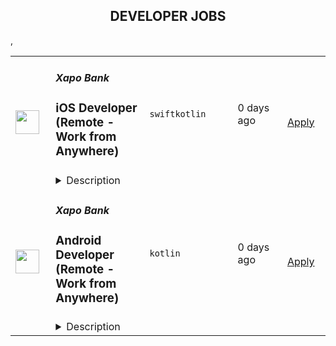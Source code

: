 <div align="center"><h2>DEVELOPER JOBS</h2></div><table><tr>
                <td width="100" height="100" rowspan="2">
                    <img src="https://avatars.githubusercontent.com/u/6930305?s=200&v=4" width="38px" height="auto">
                </td>
                <td width="300">
                    <h5>Xapo Bank</h5>
                    <h3>iOS Developer (Remote - Work from Anywhere)</h3>
                </td>
                <td width="300">
                    <code>swift</code><code>kotlin</code>
                </td>
                <td width="200">
                <text>0 days ago</text>
                </td>
                <td width="100" rowspan="2">
                <a href="https://www.realworkfromanywhere.com/jobs/ios-developer-remote-work-from-anywhere-xapo-bank-3748" align="right" target="_blank">Apply</a>
                </td>
            </tr>
            <tr>
                <td colspan="3">
                <details><summary>Description</summary>
                &lt;div class=&quot;content-intro&quot;&gt;&lt;p style=&quot;text-align: left;&quot;&gt;&lt;span style=&quot;font-weight: 900;&quot;&gt;Work from anywhere, impact everywhere&amp;nbsp;&lt;/span&gt;&lt;/p&gt;
&lt;p&gt;Diversity is at the heart of who we are at Xapo Bank. We’re a fully distributed team of over 180 Xapiens that work remotely from 40+ countries around the world.&amp;nbsp;&lt;/p&gt;
&lt;p&gt;Our beginning: A world that enjoys economic freedom and wealth protection, no matter where you live or who is running your country.&lt;/p&gt;
&lt;p&gt;To achieve that, we search the world for the best people for the job. We work hard, think globally, and inspire each other to learn and grow. We are committed to changing the way things are done.&lt;/p&gt;
&lt;p&gt;&amp;nbsp;&lt;/p&gt;
&lt;p&gt;&lt;strong&gt;Risk is inherent in all of our business activities and managing risk well is the responsibility of every Xapien. Sound risk management enables us to serve our customers and deliver value for our shareholders, and helps make Xapo a great place to work.&lt;/strong&gt;&lt;/p&gt;
&lt;p&gt;&amp;nbsp;&lt;/p&gt;
&lt;p style=&quot;text-align: left;&quot;&gt;&lt;em&gt;&lt;span style=&quot;font-weight: 500;&quot;&gt;Although we are headquartered in Gibraltar, this is a full time, 100% remote position&amp;nbsp;&lt;br&gt;&lt;/span&gt;&lt;/em&gt;&lt;em&gt;&lt;span style=&quot;font-weight: 500;&quot;&gt;Work from anywhere!&lt;/span&gt;&lt;/em&gt;&lt;/p&gt;
&lt;p style=&quot;text-align: left;&quot;&gt;&amp;nbsp;&lt;/p&gt;&lt;/div&gt;&lt;p&gt;&lt;strong&gt;&lt;em&gt;Position overview&lt;/em&gt;&lt;/strong&gt;&lt;/p&gt;
&lt;p&gt;At Xapo, we’re always exploring new ways to deliver high-quality software using cutting-edge technology.&lt;/p&gt;
&lt;p&gt;We’re looking for an iOS Developer who’s eager to&amp;nbsp;&lt;strong&gt;grow, learn, and make an impact&lt;/strong&gt; from day one.&lt;/p&gt;
&lt;p&gt;Our product is mobile-first, and &lt;strong&gt;mobile-only&lt;/strong&gt;. The entire Xapo experience lives inside our mobile apps, which means your work will directly shape how our customers interact with and trust our product every single day. You won’t just build features, you’ll help define the user experience for thousands of people around the world.&lt;/p&gt;
&lt;p&gt;You’ll be part of a modern mobile team working with the latest Swift and SwiftUI, building all our new screens using our own UI component library.&lt;/p&gt;
&lt;p&gt;Our architecture is based on The Composable Architecture (TCA), and we place strong focus on code quality, testability, and maintainability.&lt;/p&gt;
&lt;p&gt;While your primary focus will be iOS development, you’ll also have the opportunity to learn about Kotlin Multiplatform (KMM) and how we share code between iOS and Android. The more you want to explore, the more you’ll grow - at Xapo, &lt;strong&gt;your learning path has no limits&lt;/strong&gt;.&lt;/p&gt;
&lt;p&gt;&amp;nbsp;&lt;/p&gt;
&lt;p&gt;&lt;strong&gt;&lt;em&gt;Your Role &amp;amp; Responsibilities&lt;/em&gt;&lt;/strong&gt;&lt;/p&gt;
&lt;p&gt;As an iOS Developer, &lt;strong&gt;you’ll help build features that will be used by real customers across the world&lt;/strong&gt;, from sending and receiving money to managing their digital assets securely.&lt;/p&gt;
&lt;p&gt;You’ll collaborate closely with experienced engineers, designers, and product managers in a highly agile environment. You’ll have full ownership of your work, from development to release, supported by a strong CI/CD pipeline (CircleCI) and automated testing processes.&lt;/p&gt;
&lt;p&gt;Your daily responsibilities will include:&lt;/p&gt;
&lt;ul&gt;
&lt;li&gt;Developing new user-facing features using SwiftUI and TCA.&lt;/li&gt;
&lt;li&gt;Maintaining and improving existing modules in collaboration with senior engineers.&lt;/li&gt;
&lt;li&gt;Writing unit tests and UI tests to ensure code reliability.&lt;/li&gt;
&lt;li&gt;Participating in code reviews, learning from feedback, and contributing to clean, readable, and maintainable code.&lt;/li&gt;
&lt;li&gt;Actively engaging in discussions and taking ownership of your tasks with a proactive, positive attitude.&lt;/li&gt;
&lt;/ul&gt;
&lt;p&gt;&lt;strong&gt;&lt;em&gt;What You&#39;ll Bring: Skills &amp;amp; Experience&lt;/em&gt;&lt;/strong&gt;&lt;/p&gt;
&lt;ul&gt;
&lt;li&gt;Knowledge of Swift and SwiftUI.&lt;/li&gt;
&lt;li&gt;Understanding of software architecture and clean code principles (SOLID).&lt;/li&gt;
&lt;li&gt;Basic experience writing unit tests or a desire to learn.&lt;/li&gt;
&lt;li&gt;A &lt;strong&gt;growth mindset and strong willingness to learn&lt;/strong&gt;.&lt;/li&gt;
&lt;li&gt;Basic understanding of Swift concurrency (async/await) and a curiosity to deepen that knowledge.&lt;/li&gt;
&lt;li&gt;Great communication skills in English, both written and spoken.&lt;/li&gt;
&lt;li&gt;Curiosity, enthusiasm, and a sense of ownership - we value attitude and initiative above all.&lt;/li&gt;
&lt;li&gt;Basic experience collaborating through Git, pull requests, and code reviews.&lt;/li&gt;
&lt;/ul&gt;
&lt;p&gt;Nice to have:&lt;/p&gt;
&lt;ul&gt;
&lt;li&gt;Exposure to The Composable Architecture (TCA).&lt;/li&gt;
&lt;li&gt;Some familiarity with CI/CD tools (e.g., CircleCI).&lt;/li&gt;
&lt;/ul&gt;
&lt;p&gt;&lt;strong&gt;&lt;em&gt;Other requirements&lt;/em&gt;&lt;/strong&gt;&lt;/p&gt;
&lt;ul&gt;
&lt;li&gt;A dedicated workspace&lt;/li&gt;
&lt;li&gt;A reliable internet connection with the fastest speed possible in your area&lt;/li&gt;
&lt;li&gt;Alignment with Our Values and the Xapo Values-Driven Leadership principles&lt;/li&gt;
&lt;/ul&gt;&lt;div class=&quot;content-conclusion&quot;&gt;&lt;p&gt;&lt;span style=&quot;font-size: 12pt;&quot;&gt;&lt;strong&gt;Why work for Xapo?&lt;/strong&gt;&lt;/span&gt;&lt;/p&gt;
&lt;p&gt;&lt;span style=&quot;font-weight: 500; font-size: 10pt;&quot;&gt;IMPACT GLOBALLY, WORK REMOTELY.&lt;/span&gt;&lt;/p&gt;
&lt;ul&gt;
&lt;li style=&quot;font-weight: 500;&quot;&gt;&lt;strong&gt;Shape the Future:&lt;/strong&gt;&lt;span style=&quot;font-weight: 500;&quot;&gt; Improve lives through cutting-edge technology, work 100% remotely from anywhere in the world.&lt;/span&gt;&lt;/li&gt;
&lt;li style=&quot;font-weight: 500;&quot;&gt;&lt;strong&gt;Great work-life balance:&lt;/strong&gt;&lt;span style=&quot;font-weight: 500;&quot;&gt; &lt;/span&gt;&lt;span style=&quot;font-weight: 500;&quot;&gt;Build amazing things with a balance of autonomy and collaborative teamwork. Set your own work schedule and make use of a flexible PTO plan when you need to recharge.&lt;/span&gt;&lt;span style=&quot;font-weight: 500;&quot;&gt;&amp;nbsp;&lt;/span&gt;&lt;/li&gt;
&lt;li style=&quot;font-weight: 500;&quot;&gt;&lt;strong&gt;Expect Excellence:&lt;/strong&gt;&lt;span style=&quot;font-weight: 500;&quot;&gt; Collaborate, learn, and grow with a high-performance team. Learn&lt;/span&gt;&lt;span style=&quot;font-weight: 500;&quot;&gt; how you learn best - from books to conferences, you’ll get a yearly budget for your individual learning and development goals.&lt;/span&gt;&lt;/li&gt;
&lt;/ul&gt;
&lt;p&gt;&lt;strong&gt;At Xapo, we prioritize consumer protection and adhere to regulatory requirements by ensuring that all Xapiens are accountable for upholding principles of fair treatment, transparency, and ethical conduct in their interactions with customers and stakeholders.&lt;br&gt;&lt;br&gt;&lt;span style=&quot;text-decoration: underline;&quot;&gt;Xapo Device Policy&lt;br&gt;&lt;/span&gt;&lt;/strong&gt;Consultants joining Xapo Bank must comply with the Xapo Device Policy, which governs the use of corporate-approved laptops under Corporate-Owned, Personally Purchased Device (reimbursed up to $1,500) or Corporate-Owned, Personally Enabled Device (personal device with enforced security controls).&lt;br&gt;All devices must meet security requirements, enroll in Xapo’s Mobile Device Management (MDM), and adhere to compliance rules. COPPD devices remain Xapo property with buyback options upon exit. COPED users agree to data control measures, including mandatory corporate data wipes.&lt;br&gt;Compliance with the Xapo Device Policy is mandatory for all consultants, onboarding will not proceed without adherence to the policy.&lt;strong&gt;&lt;br&gt;&lt;br&gt;&lt;/strong&gt;&lt;/p&gt;&lt;/div&gt;
                </details>
                </td>
            </tr>,<tr>
                <td width="100" height="100" rowspan="2">
                    <img src="https://avatars.githubusercontent.com/u/6930305?s=200&v=4" width="38px" height="auto">
                </td>
                <td width="300">
                    <h5>Xapo Bank</h5>
                    <h3>Android Developer (Remote - Work from Anywhere)</h3>
                </td>
                <td width="300">
                    <code>kotlin</code>
                </td>
                <td width="200">
                <text>0 days ago</text>
                </td>
                <td width="100" rowspan="2">
                <a href="https://www.realworkfromanywhere.com/jobs/android-developer-remote-work-from-anywhere-xapo-bank-9204" align="right" target="_blank">Apply</a>
                </td>
            </tr>
            <tr>
                <td colspan="3">
                <details><summary>Description</summary>
                &lt;div class=&quot;content-intro&quot;&gt;&lt;p style=&quot;text-align: left;&quot;&gt;&lt;span style=&quot;font-weight: 900;&quot;&gt;Work from anywhere, impact everywhere&amp;nbsp;&lt;/span&gt;&lt;/p&gt;
&lt;p&gt;Diversity is at the heart of who we are at Xapo Bank. We’re a fully distributed team of over 180 Xapiens that work remotely from 40+ countries around the world.&amp;nbsp;&lt;/p&gt;
&lt;p&gt;Our beginning: A world that enjoys economic freedom and wealth protection, no matter where you live or who is running your country.&lt;/p&gt;
&lt;p&gt;To achieve that, we search the world for the best people for the job. We work hard, think globally, and inspire each other to learn and grow. We are committed to changing the way things are done.&lt;/p&gt;
&lt;p&gt;&amp;nbsp;&lt;/p&gt;
&lt;p&gt;&lt;strong&gt;Risk is inherent in all of our business activities and managing risk well is the responsibility of every Xapien. Sound risk management enables us to serve our customers and deliver value for our shareholders, and helps make Xapo a great place to work.&lt;/strong&gt;&lt;/p&gt;
&lt;p&gt;&amp;nbsp;&lt;/p&gt;
&lt;p style=&quot;text-align: left;&quot;&gt;&lt;em&gt;&lt;span style=&quot;font-weight: 500;&quot;&gt;Although we are headquartered in Gibraltar, this is a full time, 100% remote position&amp;nbsp;&lt;br&gt;&lt;/span&gt;&lt;/em&gt;&lt;em&gt;&lt;span style=&quot;font-weight: 500;&quot;&gt;Work from anywhere!&lt;/span&gt;&lt;/em&gt;&lt;/p&gt;
&lt;p style=&quot;text-align: left;&quot;&gt;&amp;nbsp;&lt;/p&gt;&lt;/div&gt;&lt;p&gt;&lt;strong&gt;&lt;em&gt;Position overview&lt;/em&gt;&lt;/strong&gt;&lt;/p&gt;
&lt;p&gt;At Xapo, we’re always exploring new ways to deliver high-quality software using cutting-edge technology.&lt;/p&gt;
&lt;p&gt;We’re looking for an Android Developer who’s eager to&lt;strong&gt; learn, grow, and make an impact&lt;/strong&gt; from day one.&lt;/p&gt;
&lt;p&gt;Our product is mobile-first, and &lt;strong&gt;mobile-only&lt;/strong&gt;. The entire Xapo experience happens through our mobile apps, which means your work will directly shape how our customers interact with and trust our product every single day. You won’t just build features — you’ll help define the user experience for thousands of people around the world.&lt;/p&gt;
&lt;p&gt;You’ll be part of a modern mobile team working with Kotlin, Jetpack libraries, Coroutines and Flow, Hilt/Koin, and Jetpack Compose for all our new UI development. We care deeply about clean architecture, code quality, and maintainability.&lt;/p&gt;
&lt;p&gt;While your main focus will be Android, you’ll also have the opportunity to learn about Kotlin Multiplatform (KMM) and how we share code across both Android and iOS. The more you want to explore, the more you’ll grow, at Xapo, &lt;strong&gt;your learning path has no limits&lt;/strong&gt;.&lt;/p&gt;
&lt;p&gt;&amp;nbsp;&lt;/p&gt;
&lt;p&gt;&lt;strong&gt;&lt;em&gt;Your Role &amp;amp; Responsibilities&lt;/em&gt;&lt;/strong&gt;&lt;/p&gt;
&lt;p&gt;As an Android Developer,&amp;nbsp;&lt;strong&gt;you’ll help build features that will be used by real customers across the world, &lt;/strong&gt;&amp;nbsp;from sending and receiving money to managing their digital assets securely.&lt;/p&gt;
&lt;p&gt;You’ll collaborate closely with experienced engineers, designers, and product managers in a highly agile environment. You’ll have full ownership of your work, from development to release, supported by a strong CI/CD pipeline (CircleCI) and automated testing processes.&lt;/p&gt;
&lt;p&gt;Your daily responsibilities will include:&lt;/p&gt;
&lt;ul&gt;
&lt;li&gt;Developing new user-facing features using Jetpack Compose and modern Android libraries.&lt;/li&gt;
&lt;li&gt;Maintaining and improving existing modules alongside senior engineers.&lt;/li&gt;
&lt;li&gt;Writing unit tests and contributing to code quality improvements.&lt;/li&gt;
&lt;li&gt;Participating in code reviews, learning from feedback, and contributing to clean, readable, and maintainable code.&lt;/li&gt;
&lt;li&gt;Actively engaging in team discussions and taking ownership of your work with a positive, proactive attitude.&lt;/li&gt;
&lt;/ul&gt;
&lt;p&gt;&lt;strong&gt;&lt;em&gt;What You&#39;ll Bring: Skills &amp;amp; Experience&lt;/em&gt;&lt;/strong&gt;&lt;/p&gt;
&lt;ul&gt;
&lt;li&gt;Knowledge of Kotlin and the Android SDK.&lt;/li&gt;
&lt;li&gt;Familiarity with Jetpack libraries (e.g., ViewModel, LiveData, Navigation).&lt;/li&gt;
&lt;li&gt;Understanding of Coroutines and Flow for asynchronous programming.&lt;/li&gt;
&lt;li&gt;Basic experience with dependency injection frameworks like Hilt or Koin.&lt;/li&gt;
&lt;li&gt;Some hands-on experience with Jetpack Compose or a strong desire to learn it.&lt;/li&gt;
&lt;li&gt;Awareness of software architecture and clean code principles (SOLID).&lt;/li&gt;
&lt;li&gt;Great communication skills in English, both written and spoken.&lt;/li&gt;
&lt;li&gt;Curiosity, enthusiasm, and a sense of ownership, we value attitude and initiative above all.&lt;/li&gt;
&lt;li&gt;Basic experience collaborating through Git, pull requests, and code reviews.&lt;/li&gt;
&lt;/ul&gt;
&lt;p&gt;Nice to have:&lt;/p&gt;
&lt;ul&gt;
&lt;li&gt;Exposure to Kotlin Multiplatform (KMM).&lt;/li&gt;
&lt;li&gt;Familiarity with CI/CD tools (e.g., CircleCI).&lt;/li&gt;
&lt;/ul&gt;
&lt;p&gt;&lt;strong&gt;&lt;em&gt;Other requirements&lt;/em&gt;&lt;/strong&gt;&lt;/p&gt;
&lt;ul&gt;
&lt;li&gt;A dedicated workspace&lt;/li&gt;
&lt;li&gt;A reliable internet connection with the fastest speed possible in your area&lt;/li&gt;
&lt;li&gt;Alignment with Our Values and the Xapo Values-Driven Leadership principles&lt;/li&gt;
&lt;/ul&gt;&lt;div class=&quot;content-conclusion&quot;&gt;&lt;p&gt;&lt;span style=&quot;font-size: 12pt;&quot;&gt;&lt;strong&gt;Why work for Xapo?&lt;/strong&gt;&lt;/span&gt;&lt;/p&gt;
&lt;p&gt;&lt;span style=&quot;font-weight: 500; font-size: 10pt;&quot;&gt;IMPACT GLOBALLY, WORK REMOTELY.&lt;/span&gt;&lt;/p&gt;
&lt;ul&gt;
&lt;li style=&quot;font-weight: 500;&quot;&gt;&lt;strong&gt;Shape the Future:&lt;/strong&gt;&lt;span style=&quot;font-weight: 500;&quot;&gt; Improve lives through cutting-edge technology, work 100% remotely from anywhere in the world.&lt;/span&gt;&lt;/li&gt;
&lt;li style=&quot;font-weight: 500;&quot;&gt;&lt;strong&gt;Great work-life balance:&lt;/strong&gt;&lt;span style=&quot;font-weight: 500;&quot;&gt; &lt;/span&gt;&lt;span style=&quot;font-weight: 500;&quot;&gt;Build amazing things with a balance of autonomy and collaborative teamwork. Set your own work schedule and make use of a flexible PTO plan when you need to recharge.&lt;/span&gt;&lt;span style=&quot;font-weight: 500;&quot;&gt;&amp;nbsp;&lt;/span&gt;&lt;/li&gt;
&lt;li style=&quot;font-weight: 500;&quot;&gt;&lt;strong&gt;Expect Excellence:&lt;/strong&gt;&lt;span style=&quot;font-weight: 500;&quot;&gt; Collaborate, learn, and grow with a high-performance team. Learn&lt;/span&gt;&lt;span style=&quot;font-weight: 500;&quot;&gt; how you learn best - from books to conferences, you’ll get a yearly budget for your individual learning and development goals.&lt;/span&gt;&lt;/li&gt;
&lt;/ul&gt;
&lt;p&gt;&lt;strong&gt;At Xapo, we prioritize consumer protection and adhere to regulatory requirements by ensuring that all Xapiens are accountable for upholding principles of fair treatment, transparency, and ethical conduct in their interactions with customers and stakeholders.&lt;br&gt;&lt;br&gt;&lt;span style=&quot;text-decoration: underline;&quot;&gt;Xapo Device Policy&lt;br&gt;&lt;/span&gt;&lt;/strong&gt;Consultants joining Xapo Bank must comply with the Xapo Device Policy, which governs the use of corporate-approved laptops under Corporate-Owned, Personally Purchased Device (reimbursed up to $1,500) or Corporate-Owned, Personally Enabled Device (personal device with enforced security controls).&lt;br&gt;All devices must meet security requirements, enroll in Xapo’s Mobile Device Management (MDM), and adhere to compliance rules. COPPD devices remain Xapo property with buyback options upon exit. COPED users agree to data control measures, including mandatory corporate data wipes.&lt;br&gt;Compliance with the Xapo Device Policy is mandatory for all consultants, onboarding will not proceed without adherence to the policy.&lt;strong&gt;&lt;br&gt;&lt;br&gt;&lt;/strong&gt;&lt;/p&gt;&lt;/div&gt;
                </details>
                </td>
            </tr></table>